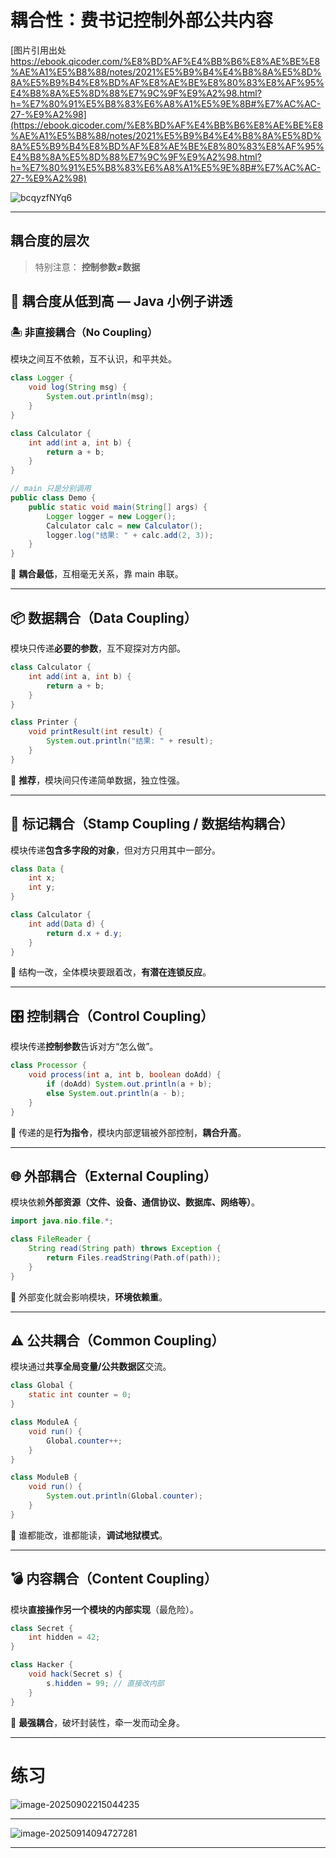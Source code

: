 # 耦合性：费书记控制外部公共内容

[图片引用出处 https://ebook.qicoder.com/%E8%BD%AF%E4%BB%B6%E8%AE%BE%E8%AE%A1%E5%B8%88/notes/2021%E5%B9%B4%E4%B8%8A%E5%8D%8A%E5%B9%B4%E8%BD%AF%E8%AE%BE%E8%80%83%E8%AF%95%E4%B8%8A%E5%8D%88%E7%9C%9F%E9%A2%98.html?h=%E7%80%91%E5%B8%83%E6%A8%A1%E5%9E%8B#%E7%AC%AC-27-%E9%A2%98](https://ebook.qicoder.com/%E8%BD%AF%E4%BB%B6%E8%AE%BE%E8%AE%A1%E5%B8%88/notes/2021%E5%B9%B4%E4%B8%8A%E5%8D%8A%E5%B9%B4%E8%BD%AF%E8%AE%BE%E8%80%83%E8%AF%95%E4%B8%8A%E5%8D%88%E7%9C%9F%E9%A2%98.html?h=%E7%80%91%E5%B8%83%E6%A8%A1%E5%9E%8B#%E7%AC%AC-27-%E9%A2%98)

![bcqyzfNYq6](../../img/bcqyzfNYq6.png)

---

## 耦合度的层次

> 特别注意： **控制参数≠数据**

## 🧩 耦合度从低到高 — Java 小例子讲透

### 🏝️ 非直接耦合（No Coupling）

模块之间互不依赖，互不认识，和平共处。

```java
class Logger {
    void log(String msg) {
        System.out.println(msg);
    }
}

class Calculator {
    int add(int a, int b) {
        return a + b;
    }
}

// main 只是分别调用
public class Demo {
    public static void main(String[] args) {
        Logger logger = new Logger();
        Calculator calc = new Calculator();
        logger.log("结果: " + calc.add(2, 3));
    }
}
```

🔹 **耦合最低**，互相毫无关系，靠 main 串联。

---

## 📦 数据耦合（Data Coupling）

模块只传递**必要的参数**，互不窥探对方内部。

```java
class Calculator {
    int add(int a, int b) {
        return a + b;
    }
}

class Printer {
    void printResult(int result) {
        System.out.println("结果: " + result);
    }
}

```

🔹 **推荐**，模块间只传递简单数据，独立性强。

---

## 📑 标记耦合（Stamp Coupling / 数据结构耦合）

模块传递**包含多字段的对象**，但对方只用其中一部分。

```java
class Data {
    int x;
    int y;
}

class Calculator {
    int add(Data d) {
        return d.x + d.y;
    }
}

```

🔹 结构一改，全体模块要跟着改，**有潜在连锁反应**。

---

## 🎛️ 控制耦合（Control Coupling）

模块传递**控制参数**告诉对方“怎么做”。

```java
class Processor {
    void process(int a, int b, boolean doAdd) {
        if (doAdd) System.out.println(a + b);
        else System.out.println(a - b);
    }
}
```

🔹 传递的是**行为指令**，模块内部逻辑被外部控制，**耦合升高**。

---

## 🌐 外部耦合（External Coupling）

模块依赖**外部资源（文件、设备、通信协议、数据库、网络等）**。

```java
import java.nio.file.*;

class FileReader {
    String read(String path) throws Exception {
        return Files.readString(Path.of(path));
    }
}
```

🔹 外部变化就会影响模块，**环境依赖重**。

---

## ⚠️ 公共耦合（Common Coupling）

模块通过**共享全局变量/公共数据区**交流。

```java
class Global {
    static int counter = 0;
}

class ModuleA {
    void run() {
        Global.counter++;
    }
}

class ModuleB {
    void run() {
        System.out.println(Global.counter);
    }
}
```

🔹 谁都能改，谁都能读，**调试地狱模式**。

---

## 💣 内容耦合（Content Coupling）

模块**直接操作另一个模块的内部实现**（最危险）。

```java
class Secret {
    int hidden = 42;
}

class Hacker {
    void hack(Secret s) {
        s.hidden = 99; // 直接改内部
    }
}
```

🔹 **最强耦合**，破坏封装性，牵一发而动全身。

---

# 练习

![image-20250902215044235](../../img/image-20250902215044235.png)

---

![image-20250914094727281](../../img/image-20250914094727281.png)

---

